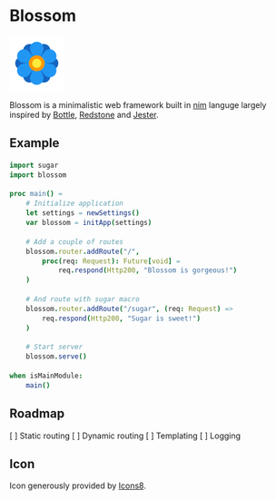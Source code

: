 # Blossom

![Blossom](./doc/blossom-icons8.png)

Blossom is a minimalistic web framework built in [nim](https://nim-lang.org/) languge largely inspired by [Bottle](http://bottlepy.org/docs/dev/), [Redstone](http://redstonedart.org/) and [Jester](https://github.com/dom96/jester).

## Example

```nim
import sugar
import blossom

proc main() =
    # Initialize application
    let settings = newSettings()
    var blossom = initApp(settings)

    # Add a couple of routes
    blossom.router.addRoute("/", 
        proc(req: Request): Future[void] = 
            req.respond(Http200, "Blossom is gorgeous!")
    )

    # And route with sugar macro
    blossom.router.addRoute("/sugar", (req: Request) =>
        req.respond(Http200, "Sugar is sweet!")
    )

    # Start server
    blossom.serve()

when isMainModule:
    main()
```

## Roadmap

[ ] Static routing
[ ] Dynamic routing
[ ] Templating
[ ] Logging

## Icon

Icon generously provided by [Icons8](https://icons8.com/).